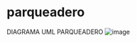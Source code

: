 # parqueadero


DIAGRAMA UML PARQUEADERO
![image](https://github.com/user-attachments/assets/f12f3fde-f013-4373-aee3-68bf534e0385)

